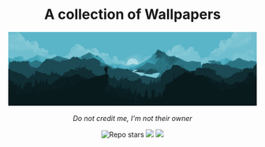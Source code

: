 <div align="center">
  <h1>A collection of Wallpapers</h1>
  <img src="https://raw.githubusercontent.com/erfanmola/Wallpapers/master/Preview.png">
  <p><i>Do not credit me, I'm not their owner</i></p>
  <img src="https://img.shields.io/github/stars/erfanmola/wallpapers?style=flat-square" alt="Repo stars"/>
  <img src="https://img.shields.io/github/repo-size/erfanmola/wallpapers?style=flat-square">
  <img src="https://img.shields.io/github/forks/erfanmola/wallpapers?style=flat-square">
  </div>

